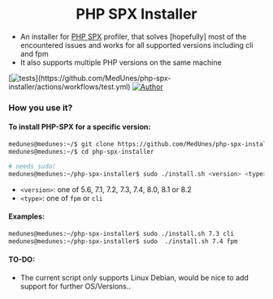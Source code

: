 <h1 align="center">
PHP SPX Installer
    <br>
</h1>

* An installer for [PHP SPX](https://github.com/NoiseByNorthwest/php-spx) profiler, that solves [hopefully] most of the encountered issues and works for all supported versions including cli and fpm</h3>
* It also supports multiple PHP versions on the same machine

[![tests](https://github.com/MedUnes/php-spx-installer/actions/workflows/test.yml/badge.svg?)](https://github.com/MedUnes/php-spx-installer/actions/workflows/test.yml)
[![Author](https://img.shields.io/badge/author-@medunes-blue.svg?style=flat-square)](https://twitter.com/medunes2)
<br>

### How you use it?

#### To install PHP-SPX for a specific version:

```bash
medunes@medunes:~/$ git clone https://github.com/MedUnes/php-spx-installer.git
medunes@medunes:~/$ cd php-spx-installer

# needs sudo!
medunes@medunes:~/php-spx-installer$ sudo ./install.sh <version> <type>
```

* ```<version>```: one of  5.6, 7.1, 7.2, 7.3, 7.4, 8.0, 8.1 or 8.2
* ```<type>```: one of  ```fpm``` or ```cli```

#### Examples:

```bash
medunes@medunes:~/php-spx-installer$ sudo ./install.sh 7.3 cli
medunes@medunes:~/php-spx-installer$ sudo  ./install.sh 7.4 fpm
```
#### TO-DO:

* The current script only supports Linux Debian, would be nice to add support for further OS/Versions..
